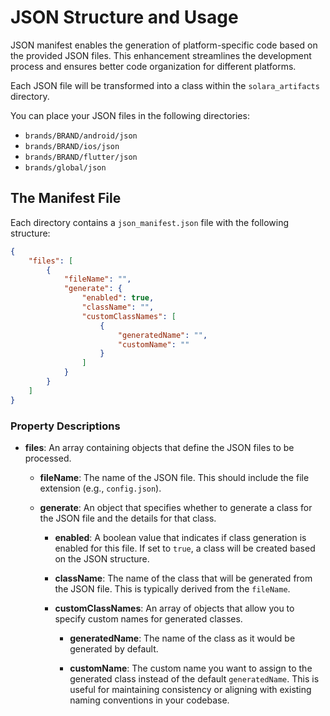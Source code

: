 # JSON Structure and Usage

JSON manifest enables the generation of platform-specific code based on the provided JSON files. This enhancement
streamlines the development process and ensures better code organization for different platforms.

Each JSON file will be transformed into a class within the `solara_artifacts` directory.

You can place your JSON files in the following directories:

- `brands/BRAND/android/json`
- `brands/BRAND/ios/json`
- `brands/BRAND/flutter/json`
- `brands/global/json`

## The Manifest File

Each directory contains a `json_manifest.json` file with the following structure:

```json
{
    "files": [
        {
            "fileName": "",
            "generate": {
                "enabled": true,
                "className": "",
                "customClassNames": [
                    {
                        "generatedName": "",
                        "customName": ""
                    }
                ]
            }
        }
    ]
}
```

### Property Descriptions

- **files**: An array containing objects that define the JSON files to be processed.

    - **fileName**: The name of the JSON file. This should include the file extension (e.g., `config.json`).

    - **generate**: An object that specifies whether to generate a class for the JSON file and the details for that
      class.

        - **enabled**: A boolean value that indicates if class generation is enabled for this file. If set to `true`, a
          class will be created based on the JSON structure.

        - **className**: The name of the class that will be generated from the JSON file. This is typically derived from
          the `fileName`.

        - **customClassNames**: An array of objects that allow you to specify custom names for generated classes.

            - **generatedName**: The name of the class as it would be generated by default.

            - **customName**: The custom name you want to assign to the generated class instead of the default
              `generatedName`. This is useful for maintaining consistency or aligning with existing naming conventions
              in your codebase.

